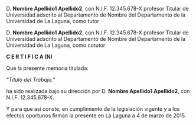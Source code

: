 D. **Nombre Apellido1 Apellido2**, con N.I.F. 12.345.678-X profesor Titular de Universidad adscrito al Departamento de Nombre del Departamento de la Universidad de La Laguna, como tutor

D. **Nombre Apellido1 Apellido2**, con N.I.F. 12.345.678-X profesor Titular de Universidad adscrito al Departamento de Nombre del Departamento de la Universidad de La Laguna, como cotutor

**C E R T I F I C A (N)**

Que la presente memoria titulada:

_“Titulo del Trabajo.”_

ha sido realizada bajo su dirección por D. **Nombre Apellido1 Apellido2**, con N.I.F. 12.345.678-X.

Y para que así conste, en cumplimiento de la legislación vigente y a los efectos oportunos ﬁrman la presente en La Laguna a 4 de marzo de 2015.


